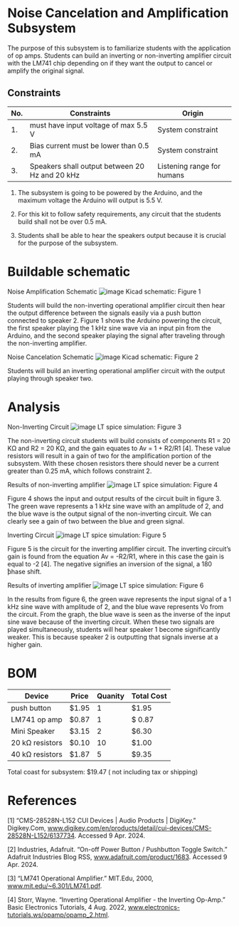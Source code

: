# Noise Cancelation and Amplification Subsystem
The purpose of this subsystem is to familiarize students with the application of op amps. Students can build an inverting or non-inverting amplifier circuit with the LM741 chip depending on if they want the output to cancel or amplify the original signal.
## Constraints
| No. | Constraints | Origin |
|-----|-------------|---------|
|1.   | must have input voltage of max 5.5 V | System constraint|
| 2. | Bias current must be lower than 0.5 mA | System constraint|
|3. | Speakers shall output between 20 Hz and 20 kHz | Listening range for humans |

1.	The subsystem is going to be powered by the Arduino, and the maximum voltage the Arduino will output is 5.5 V.  

2.	For this kit to follow safety requirements, any circuit that the students build shall not be over 0.5 mA.


3.	Students shall be able to hear the speakers output because it is crucial for the purpose of the subsystem. 

# Buildable schematic
Noise Amplification Schematic
![image](https://github.com/abdoulm366/TTU-Capstone--Electrical-Class-Kit/assets/158213085/95166732-45a1-4eb1-afa2-22ed71d043ae)
Kicad schematic:  Figure 1 

Students will build the non-inverting operational amplifier circuit then hear the output difference between the signals easily via a push button connected to speaker 2. Figure 1 shows the Arduino powering the circuit, the first speaker playing the 1 kHz sine wave via an input pin from the Arduino, and the second speaker playing the signal after traveling through the non-inverting amplifier.

Noise Cancelation Schematic
![image](https://github.com/abdoulm366/TTU-Capstone--Electrical-Class-Kit/assets/158213085/e898a0b1-e7b7-4364-b6e1-2eb49b439ed6)
Kicad schematic:  Figure 2

Students will build an inverting operational amplifier circuit with the output playing through speaker two. 

# Analysis
Non-Inverting Circuit 
![image](https://github.com/abdoulm366/TTU-Capstone--Electrical-Class-Kit/assets/158213085/194ff1d5-a952-4309-af51-a0ffe399b073)
LT spice simulation:  Figure 3 

The non-inverting circuit students will build consists of components R1 = 20 KΩ and R2 = 20 KΩ, and the gain equates to Av = 1 + R2/R1 [4]. These value resistors will result in a gain of two for the amplification portion of the subsystem. With these chosen resistors there should never be a current greater than 0.25 mA, which follows constraint 2. 

Results of non-inverting amplifier
![image](https://github.com/abdoulm366/TTU-Capstone--Electrical-Class-Kit/assets/158213085/60b31682-d95b-410d-a7ae-58c25b92d611)
LT spice simulation:  Figure 4 

Figure 4 shows the input and output results of the circuit built in figure 3. The green wave represents a 1 kHz sine wave with an amplitude of 2, and the blue wave is the output signal of the non-inverting circuit. We can clearly see a gain of two between the blue and green signal. 

Inverting Circuit
![image](https://github.com/abdoulm366/TTU-Capstone--Electrical-Class-Kit/assets/158213085/8486bd58-3b49-4bdb-9575-2cbb0f5e6dbf)
LT spice simulation:  Figure 5 

Figure 5 is the circuit for the inverting amplifier circuit. The inverting circuit’s gain is found from the equation Av = -R2/R1, where in this case the gain is equal to -2 [4]. The negative signifies an inversion of the signal, a 180  ̊phase shift. 

Results of inverting amplifier 
![image](https://github.com/abdoulm366/TTU-Capstone--Electrical-Class-Kit/assets/158213085/70742cd2-1041-4fff-9dae-203ee6756978)
LT spice simulation:  Figure 6 

In the results from figure 6, the green wave represents the input signal of a 1 kHz sine wave with amplitude of 2, and the blue wave represents Vo from the circuit. From the graph, the blue wave is seen as the inverse of the input sine wave because of the inverting circuit. When these two signals are played simultaneously, students will hear speaker 1 become significantly weaker. This is because speaker 2 is outputting that signals inverse at a higher gain. 

# BOM
| Device | Price | Quanity | Total Cost |
|--------|-------|---------|------------|
| push button | $1.95 | 1 | $1.95 |
| LM741 op amp | $0.87 | 1 | $ 0.87 |
| Mini Speaker | $3.15 | 2 | $6.30 |
| 20 kΩ resistors | $0.10 | 10 | $1.00 |
| 40 kΩ resistors | $1.87 | 5 | $9.35 |
Total coast for subsystem: $19.47 ( not including tax or shipping)

# References 
[1] “CMS-28528N-L152 CUI Devices | Audio Products | DigiKey.” Digikey.Com, www.digikey.com/en/products/detail/cui-devices/CMS-28528N-L152/6137734. Accessed 9 Apr. 2024. 

[2] Industries, Adafruit. “On-off Power Button / Pushbutton Toggle Switch.” Adafruit Industries Blog RSS, www.adafruit.com/product/1683. Accessed 9 Apr. 2024. 

[3] “LM741 Operational Amplifier.” MIT.Edu, 2000, www.mit.edu/~6.301/LM741.pdf. 

[4] Storr, Wayne. “Inverting Operational Amplifier - the Inverting Op-Amp.” Basic Electronics Tutorials, 4 Aug. 2022, www.electronics-tutorials.ws/opamp/opamp_2.html. 
